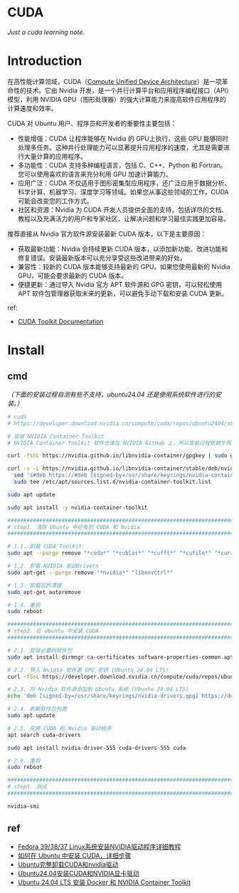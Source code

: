 # CUDA

*Just a cuda learning note.*

# Introduction

在高性能计算领域，CUDA（[Compute Unified Device Architecture](https://en.wikipedia.org/wiki/CUDA)）是一项革命性的技术。它由 Nvidia 开发，是一个并行计算平台和应用程序编程接口（API）模型，利用 NVIDIA GPU（图形处理器）的强大计算能力来提高软件应用程序的计算速度和效率。

CUDA 对 Ubuntu 用户、程序员和开发者的重要性主要包括：

- 性能增强：CUDA 让程序能够在 Nvidia 的 GPU上执行，这些 GPU 能够同时处理多任务。这种并行处理能力可以显著提升应用程序的速度，尤其是需要进行大量计算的应用程序。
- 多功能性：CUDA 支持多种编程语言，包括 C、C++、Python 和 Fortran。您可以使用喜欢的语言来充分利用 GPU 加速计算能力。
- 应用广泛：CUDA 不仅适用于图形密集型应用程序，还广泛应用于数据分析、科学计算、机器学习、深度学习等领域。如果您从事这些领域的工作，CUDA 可能会改变您的工作方式。
- 社区和资源：Nvidia 为 CUDA 开发人员提供全面的支持，包括详尽的文档、教程以及充满活力的用户和专家社区，让解决问题和学习最佳实践更加容易。

推荐直接从 Nvidia 官方软件源安装最新 CUDA 版本，以下是主要原因：

- 获取最新功能：Nvidia 会持续更新 CUDA 版本，以添加新功能、改进功能和修复错误。安装最新版本可以充分享受这些改进带来的好处。
- 兼容性：较新的 CUDA 版本能够支持最新的 GPU。如果您使用最新的 Nvidia GPU，可能会要求最新的 CUDA 版本。
- 便捷更新：通过导入 Nvidia 官方 APT 软件源和 GPG 密钥，可以轻松使用 APT 软件包管理器获取未来的更新，可以避免手动下载和安装 CUDA 更新。

ref:

- [CUDA Toolkit Documentation](https://docs.nvidia.com/cuda/)

# Install

## cmd

*（下面的安装过程自测有些不支持，ubuntu24.04 还是使用系统软件进行的安装。）*

```bash
# cuda
# https://developer.download.nvidia.cn/compute/cuda/repos/ubuntu2404/x86_64/

# 安装 NVIDIA Container Toolkit
# NVIDIA Container Toolkit 软件仓库在 NVIDIA GitHub 上，所以安装过程依赖于网络，如果失败，请多次尝试。

curl -fsSL https://nvidia.github.io/libnvidia-container/gpgkey | sudo gpg --dearmor -o /usr/share/keyrings/nvidia-container-toolkit-keyring.gpg

curl -s -L https://nvidia.github.io/libnvidia-container/stable/deb/nvidia-container-toolkit.list | \
  sed 's#deb https://#deb [signed-by=/usr/share/keyrings/nvidia-container-toolkit-keyring.gpg] https://#g' | \
  sudo tee /etc/apt/sources.list.d/nvidia-container-toolkit.list

sudo apt update

sudo apt install -y nvidia-container-toolkit

################################################################################
# step1. 清除 Ubuntu 中已有的 CUDA 和 Nvidia
################################################################################

# 1.1. 卸载 CUDA Toolkit
sudo apt --purge remove "*cuda*" "*cublas*" "*cufft*" "*cufile*" "*curand*" "*cusolver*" "*cusparse*" "*gds-tools*" "*npp*" "*nvjpeg*" "nsight*" "*nvvm*"

# 1.2. 卸载 NVIDIA 驱动Drivers
sudo apt-get --purge remove "*nvidia*" "libxnvctrl*"

# 1.3. 卸载后的清理
sudo apt-get autoremove

# 1.4. 重启
sudo reboot

################################################################################
# step2. 在 Ubuntu 中安装 CUDA
################################################################################

# 2.1. 安装必要的软件包
sudo apt install dirmngr ca-certificates software-properties-common apt-transport-https dkms curl -y

# 2.2. 导入 Nvidia 软件源 GPG 密钥 (Ubuntu 24.04 LTS)
curl -fSsL https://developer.download.nvidia.cn/compute/cuda/repos/ubuntu2404/x86_64/3bf863cc.pub | sudo gpg --dearmor | sudo tee /usr/share/keyrings/nvidia-drivers.gpg > /dev/null 2>&1

# 2.3. 将 Nvidia 软件源添加到 Ubuntu 系统 (Ubuntu 24.04 LTS)
echo 'deb [signed-by=/usr/share/keyrings/nvidia-drivers.gpg] https://developer.download.nvidia.cn/compute/cuda/repos/ubuntu2404/x86_64/ /' | sudo tee /etc/apt/sources.list.d/nvidia-drivers.list

# 2.4. 刷新软件包列表
sudo apt update

# 2.5. 安装 CUDA 和 Nvidia 驱动程序
apt search cuda-drivers

sudo apt install nvidia-driver-555 cuda-drivers-555 cuda

# 2.6. 重启
sudo reboot

################################################################################
# step3. 测试
################################################################################

nvidia-smi
```

## ref

- [Fedora 39/38/37 Linux系统安装NVIDIA驱动程序详细教程](https://www.ecscoupon.com/2342.html)
- [如何在 Ubuntu 中安装 CUDA，详细步骤](https://www.sysgeek.cn/ubuntu-cuda/#google_vignette)
- [Ubuntu完整卸载CUDA和nvidia驱动](https://www.openpilot.cc/archives/4405)
- [Ubuntu24.04安装CUDA和NVIDIA显卡驱动](https://www.openpilot.cc/archives/4411)
- [Ubuntu 24.04 LTS 安装 Docker 和 NVIDIA Container Toolkit](https://cloud.tencent.com/developer/article/2415295)

